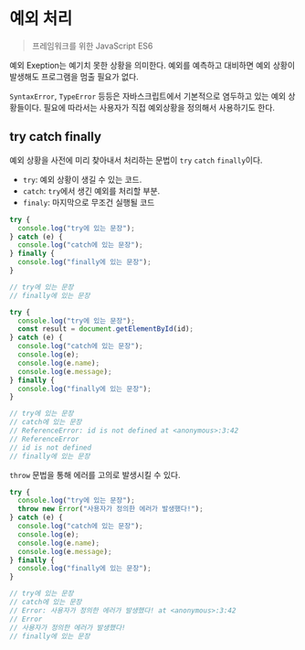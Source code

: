 # 예외 처리

> 프레임워크를 위한 JavaScript ES6

예외 Exeption는 예기치 못한 상황을 의미한다.
예외를 예측하고 대비하면 예외 상황이 발생해도 프로그램을 멈출 필요가 없다.

`SyntaxError`, `TypeError` 등등은 자바스크립트에서 기본적으로 염두하고 있는 예외 상황들이다. 필요에 따라서는 사용자가 직접 예외상황을 정의해서 사용하기도 한다.

## try catch finally

예외 상황을 사전에 미리 찾아내서 처리하는 문법이 `try` `catch` `finally`이다.

- `try`: 예외 상황이 생길 수 있는 코드.
- `catch`: `try`에서 생긴 예외를 처리할 부분.
- `finaly`: 마지막으로 무조건 실행될 코드

```js
try {
  console.log("try에 있는 문장");
} catch (e) {
  console.log("catch에 있는 문장");
} finally {
  console.log("finally에 있는 문장");
}

// try에 있는 문장
// finally에 있는 문장
```

```js
try {
  console.log("try에 있는 문장");
  const result = document.getElementById(id);
} catch (e) {
  console.log("catch에 있는 문장");
  console.log(e);
  console.log(e.name);
  console.log(e.message);
} finally {
  console.log("finally에 있는 문장");
}

// try에 있는 문장
// catch에 있는 문장
// ReferenceError: id is not defined at <anonymous>:3:42
// ReferenceError
// id is not defined
// finally에 있는 문장
```

`throw` 문법을 통해 에러를 고의로 발생시킬 수 있다.

```js
try {
  console.log("try에 있는 문장");
  throw new Error("사용자가 정의한 에러가 발생했다!");
} catch (e) {
  console.log("catch에 있는 문장");
  console.log(e);
  console.log(e.name);
  console.log(e.message);
} finally {
  console.log("finally에 있는 문장");
}

// try에 있는 문장
// catch에 있는 문장
// Error: 사용자가 정의한 에러가 발생했다! at <anonymous>:3:42
// Error
// 사용자가 정의한 에러가 발생했다!
// finally에 있는 문장
```
